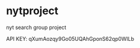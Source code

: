 # nytproject
nyt search group project

<!-- !!API KEY: Most Popular, Movie Reviews, Books: Best Sellers.!!-->
API KEY: qXumAozqy9Go05UQAhGponS62qp0WILb
<!-- !!------------------------------------------------------------!! -->

